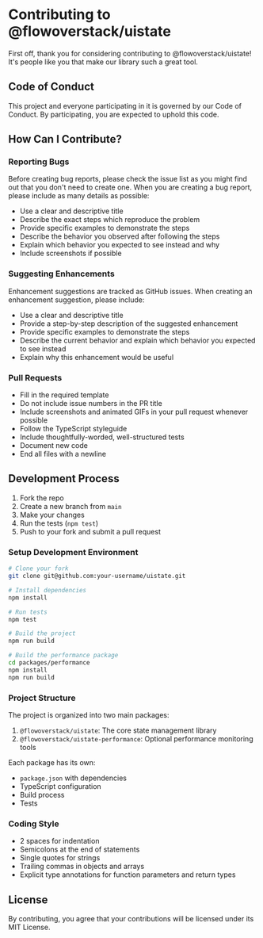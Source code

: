 # Contributing to @flowoverstack/uistate

First off, thank you for considering contributing to @flowoverstack/uistate! It's people like you that make our library such a great tool.

## Code of Conduct

This project and everyone participating in it is governed by our Code of Conduct. By participating, you are expected to uphold this code.

## How Can I Contribute?

### Reporting Bugs

Before creating bug reports, please check the issue list as you might find out that you don't need to create one. When you are creating a bug report, please include as many details as possible:

* Use a clear and descriptive title
* Describe the exact steps which reproduce the problem
* Provide specific examples to demonstrate the steps
* Describe the behavior you observed after following the steps
* Explain which behavior you expected to see instead and why
* Include screenshots if possible

### Suggesting Enhancements

Enhancement suggestions are tracked as GitHub issues. When creating an enhancement suggestion, please include:

* Use a clear and descriptive title
* Provide a step-by-step description of the suggested enhancement
* Provide specific examples to demonstrate the steps
* Describe the current behavior and explain which behavior you expected to see instead
* Explain why this enhancement would be useful

### Pull Requests

* Fill in the required template
* Do not include issue numbers in the PR title
* Include screenshots and animated GIFs in your pull request whenever possible
* Follow the TypeScript styleguide
* Include thoughtfully-worded, well-structured tests
* Document new code
* End all files with a newline

## Development Process

1. Fork the repo
2. Create a new branch from `main`
3. Make your changes
4. Run the tests (`npm test`)
5. Push to your fork and submit a pull request

### Setup Development Environment

```bash
# Clone your fork
git clone git@github.com:your-username/uistate.git

# Install dependencies
npm install

# Run tests
npm test

# Build the project
npm run build

# Build the performance package
cd packages/performance
npm install
npm run build
```

### Project Structure

The project is organized into two main packages:

1. `@flowoverstack/uistate`: The core state management library
2. `@flowoverstack/uistate-performance`: Optional performance monitoring tools

Each package has its own:
- `package.json` with dependencies
- TypeScript configuration
- Build process
- Tests

### Coding Style

* 2 spaces for indentation
* Semicolons at the end of statements
* Single quotes for strings
* Trailing commas in objects and arrays
* Explicit type annotations for function parameters and return types

## License

By contributing, you agree that your contributions will be licensed under its MIT License.
